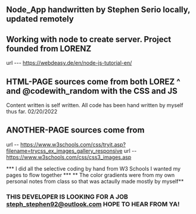 ## Node_App handwritten by Stephen Serio locally, updated remotely

## Working with node to create server. Project founded from LORENZ
url --- https://webdeasy.de/en/node-js-tutorial-en/
## HTML-PAGE sources come from both LOREZ ^ and @codewith_random with the CSS and JS
Content written is self written. All code has been hand written by myself thus far. 02/20/2022

## ANOTHER-PAGE sources come from 
url -- https://www.w3schools.com/css/tryit.asp?filename=trycss_ex_images_gallery_responsive
url -- https://www.w3schools.com/css/css3_images.asp

*** I did all the selective coding by hand from W3 Schools I wanted my pages to flow together ***
** The color gradients were from my own personal notes from class so that was actaully made mostly by myself**

### THIS DEVELOPER IS LOOKING FOR A JOB steph_stephen92@outlook.com HOPE TO HEAR FROM YA!